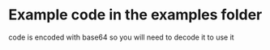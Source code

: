 # Example code in the examples folder
code is encoded with base64 so you will need to decode it to use it
